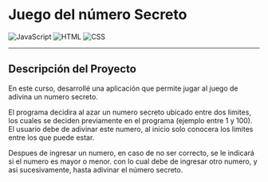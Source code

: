 # Juego del número Secreto

![JavaScript](https://img.shields.io/badge/JavaScript-%20-yellow)
![HTML](https://img.shields.io/badge/HTML5-%20-orange)
![CSS](https://img.shields.io/badge/CSS3-%20-blue)

---

## Descripción del Proyecto

En este curso, desarrollé una aplicación que permite jugar al juego de adivina un numero secreto.

El programa decidira al azar un numero secreto ubicado entre dos limites, los cuales se deciden previamente en el programa (ejemplo entre 1 y 100). El usuario debe de adivinar este numero, al inicio solo conocera los limites entre los que puede estar.

Despues de ingresar un numero, en caso de no ser correcto, se le indicará si el numero es mayor o menor. con lo cual debe de ingresar otro numero, y asi sucesivamente, hasta adivinar el número secreto.